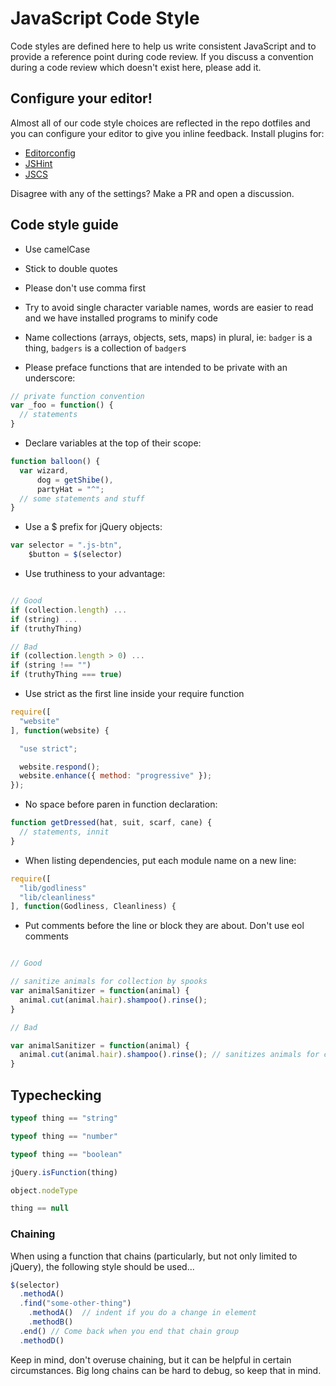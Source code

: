 # JavaScript Code Style

Code styles are defined here to help us write consistent JavaScript and to provide a reference point during code review. If you discuss a convention during a code review which doesn't exist here, please add it.

## Configure your editor!

Almost all of our code style choices are reflected in the repo dotfiles and you can configure your editor to give you inline feedback. Install plugins for:

- [Editorconfig](http://editorconfig.org/)
- [JSHint](http://www.jshint.com/install/)
- [JSCS](https://www.npmjs.org/package/jscs)

Disagree with any of the settings? Make a PR and open a discussion.


## Code style guide

* Use camelCase

* Stick to double quotes

* Please don't use comma first

* Try to avoid single character variable names, words are easier to read and we have installed programs to minify code

* Name collections (arrays, objects, sets, maps) in plural, ie: `badger` is a thing, `badgers` is a collection of `badger`s

* Please preface functions that are intended to be private with an underscore:

```javascript
// private function convention
var _foo = function() {
  // statements 
}
```

* Declare variables at the top of their scope:

```javascript
function balloon() {
  var wizard,
      dog = getShibe(),
      partyHat = "^";
  // some statements and stuff
}
```

* Use a $ prefix for jQuery objects:

```javascript
var selector = ".js-btn",
    $button = $(selector)
```


* Use truthiness to your advantage:

```javascript

// Good
if (collection.length) ...
if (string) ...
if (truthyThing)

// Bad
if (collection.length > 0) ...
if (string !== "")
if (truthyThing === true)
```

* Use strict as the first line inside your require function

```javascript
require([
  "website"
], function(website) {

  "use strict";

  website.respond();
  website.enhance({ method: "progressive" });
});
```

* No space before paren in function declaration:

```javascript
function getDressed(hat, suit, scarf, cane) {
  // statements, innit
}
```

* When listing dependencies, put each module name on a new line:

```javascript
require([
  "lib/godliness"
  "lib/cleanliness"
], function(Godliness, Cleanliness) {
```

* Put comments before the line or block they are about. Don't use eol comments

```javascript

// Good

// sanitize animals for collection by spooks
var animalSanitizer = function(animal) {
  animal.cut(animal.hair).shampoo().rinse();
}

// Bad

var animalSanitizer = function(animal) {
  animal.cut(animal.hair).shampoo().rinse(); // sanitizes animals for collection by spooks
}
```

## Typechecking


```javascript
typeof thing == "string"

typeof thing == "number"

typeof thing == "boolean"

jQuery.isFunction(thing)

object.nodeType

thing == null
```

### Chaining
When using a function that chains (particularly, but not only limited to jQuery), the following style should be used...

```js
$(selector)
  .methodA()
  .find("some-other-thing")
    .methodA()  // indent if you do a change in element
    .methodB()
  .end() // Come back when you end that chain group
  .methodD()
```

Keep in mind, don't overuse chaining, but it can be helpful in certain circumstances. Big long chains can be hard to debug, so keep that in mind.